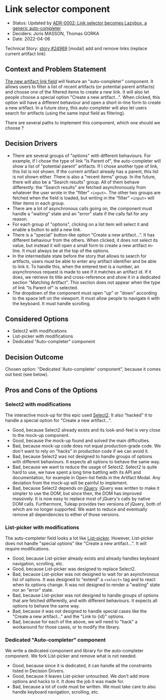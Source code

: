 # Link selector component

* Status: Updated by [ADR-0002: Link selector becomes Lazybox, a generic auto-completer][5]
* Deciders: Joris MASSON, Thomas GORKA
* Date: 2022-04-06

Technical Story: [story #24969][1] [modal] add and remove links (replace current artifact link)

## Context and Problem Statement

[The new artifact link field][1] will feature an "auto-completer" component. It allows users to filter a list of recent artifacts (or potential parent artifacts) and choose one of the filtered items to create a new link. It will also let people choose a special option "Create a new artifact…". When clicked, this option will have a different behaviour and open a short in-line form to create a new artifact. In a future story, this auto-completer will also let users search for artifacts (using the same input field as filtering).

There are several paths to implement this component, which one should we choose ?

## Decision Drivers

* There are several groups of "options" with different behaviours. For example, if I chose the type of link "Is Parent of", the auto-completer will show a list of "potential parent" artifacts. If I chose another type of link, this list is not shown. If the current artifact already has a parent, this list is not shown either. There is also a "recent items" group. In the future, there will also be a "Search results" group. All of them behave differently: the "Search results" are fetched asynchronously from whatever the user wrote in the "filter" `<input>`. The other two groups are fetched when the field is loaded, but writing in the "filter" `<input>` will filter items in each group.
* There are a lot of asynchronous calls going on, the component must handle a "waiting" state and an "error" state if the calls fail for any reason.
* For each group of "options", clicking on a list item will select it and enable a button to add a new link.
* There is a "special" button-like option "Create a new artifact…". It has different behaviour from the others. When clicked, it does not select its value, but instead it will open a small form to create a new artifact in-line. It must always be at the top of the options.
* In the intermediate state before the story that allows to search for artifacts, users must be able to enter any artifact identifier and be able to link it. To handle this, when the entered text is a number, an asynchronous request is made to see if it matches an artifact id. If it does, we retrieve its title and cross-reference and show it in a dedicated section "Matching Artifact". This section does not appear when the type of link "Is Parent of" is selected.
* The dropdown of the component must open "up" or "down" according to the space left on the viewport. It must allow people to navigate it with the keyboard. It must handle scrolling.

## Considered Options

* Select2 with modifications
* List-picker with modifications
* Dedicated "Auto-completer" component

## Decision Outcome

Chosen option: "Dedicated 'Auto-completer' component", because it comes out best (see below).

## Pros and Cons of the Options

### Select2 with modifications

The interactive mock-up for this epic used [Select2][2]. It also "hacked" it to handle a special option for "Create a new artifact…".

* Good, because Select2 already exists and its look-and-feel is very close to the mock-up component.
* Good, because the mock-up found and solved the main difficulties.
* Bad, because mock-up code does not equal production-grade code. We don't want to rely on "hacks" in production code if we can avoid it.
* Bad, because Select2 was not designed to handle groups of options with different behaviours. It expects all options to behave the same way.
* Bad, because we want to reduce the usage of Select2. Select2 is quite hard to use, we have spent a long time battling with its API and documentation, for example in Open-list fields in the Artifact Modal. Any deviation from the mock-up will be painful to implement.
* Bad, because Select2 depends on [jQuery][3]. jQuery was written to make it simpler to use the DOM, but since then, the DOM has improved massively. It is now easy to replace most of jQuery's calls by native DOM calls. Furthermore, Tuleap provides two versions of jQuery, both of which are no longer supported. We want to reduce and eventually remove all dependencies to either of those versions.

### List-picker with modifications

The auto-completer field looks a lot like [List-picker][4]. However, List-picker does not handle "special options" like "Create a new artifact…". It will require modifications.

* Good, because List-picker already exists and already handles keyboard navigation, scrolling, etc.
* Good, because List-picker was designed to replace Select2.
* Bad, because List-picker was not designed to wait for an asynchronous list of options. It was designed to "extend" a `<select>` tag and to react when its options change. It was not designed to render a "waiting" state nor an "error" state.
* Bad, because List-picker was not designed to handle groups of options that are fetched differently, and with different behaviours. It expects all options to behave the same way.
* Bad, because it was not designed to handle special cases like the "Create a new artifact…" and the "Link to {id}" options.
* Bad, because for each of the above, we will need to "hack" a workaround for those cases, or to modify the library.

### Dedicated "Auto-completer" component

We write a dedicated component and library for the auto-completer component. We fork List-picker and remove what is not needed.

* Good, because since it is dedicated, it can handle all the constraints listed in Decision Drivers.
* Good, because it leaves List-picker untouched. We don't add more options and hacks to it. It does the job it was made for.
* Bad, because a lot of code must be written. We must take care to also handle keyboard navigation, scrolling, etc.

[1]: https://tuleap.net/plugins/tracker/?aid=24969
[2]: https://select2.org/
[3]: https://jquery.com/
[4]: ../../../list-picker/package.json
[5]: 0002-lazybox.md
